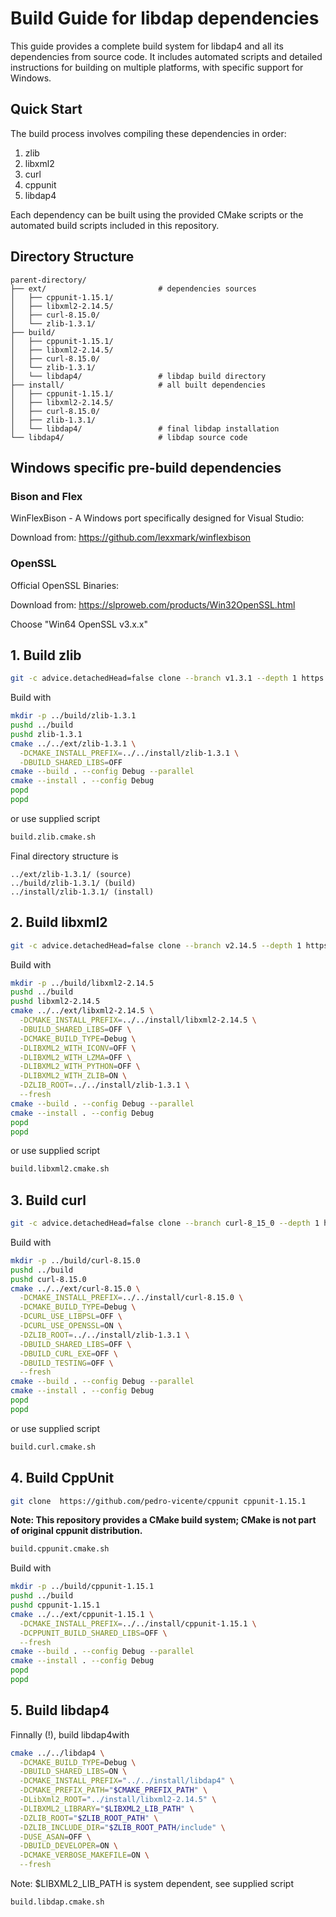 # Build Guide for libdap dependencies 

This guide provides a complete build system for libdap4 and all its dependencies from source code. 
It includes automated scripts and detailed instructions for building on multiple platforms, with specific support for Windows.

## Quick Start

The build process involves compiling these dependencies in order:
1. zlib
2. libxml2  
3. curl
4. cppunit
5. libdap4

Each dependency can be built using the provided CMake scripts or the automated build scripts included in this repository.

## Directory Structure

```
parent-directory/
├── ext/                         # dependencies sources
│   ├── cppunit-1.15.1/
│   ├── libxml2-2.14.5/
│   ├── curl-8.15.0/
│   └── zlib-1.3.1/
├── build/
│   ├── cppunit-1.15.1/
│   ├── libxml2-2.14.5/
│   ├── curl-8.15.0/
│   └── zlib-1.3.1/
│   └── libdap4/                 # libdap build directory
├── install/                     # all built dependencies
│   ├── cppunit-1.15.1/
│   ├── libxml2-2.14.5/
│   ├── curl-8.15.0/
│   ├── zlib-1.3.1/
│   └── libdap4/                 # final libdap installation
└── libdap4/                     # libdap source code
```

## Windows specific pre-build dependencies

### Bison and Flex

WinFlexBison - A Windows port specifically designed for Visual Studio:

Download from: https://github.com/lexxmark/winflexbison

### OpenSSL

Official OpenSSL Binaries:

Download from: https://slproweb.com/products/Win32OpenSSL.html

Choose "Win64 OpenSSL v3.x.x"

## 1. Build zlib 

```bash
git -c advice.detachedHead=false clone --branch v1.3.1 --depth 1 https://github.com/madler/zlib.git zlib-1.3.1
```

Build with 

```bash
mkdir -p ../build/zlib-1.3.1
pushd ../build
pushd zlib-1.3.1
cmake ../../ext/zlib-1.3.1 \
  -DCMAKE_INSTALL_PREFIX=../../install/zlib-1.3.1 \
  -DBUILD_SHARED_LIBS=OFF 
cmake --build . --config Debug --parallel
cmake --install . --config Debug
popd 
popd
```

or use supplied script 

```bash
build.zlib.cmake.sh
```

Final directory structure is

```
../ext/zlib-1.3.1/ (source)
../build/zlib-1.3.1/ (build)
../install/zlib-1.3.1/ (install)
```

## 2. Build libxml2

```bash
git -c advice.detachedHead=false clone --branch v2.14.5 --depth 1 https://github.com/GNOME/libxml2.git libxml2-2.14.5
```

Build with 

```bash
mkdir -p ../build/libxml2-2.14.5
pushd ../build
pushd libxml2-2.14.5
cmake ../../ext/libxml2-2.14.5 \
  -DCMAKE_INSTALL_PREFIX=../../install/libxml2-2.14.5 \
  -DBUILD_SHARED_LIBS=OFF \
  -DCMAKE_BUILD_TYPE=Debug \
  -DLIBXML2_WITH_ICONV=OFF \
  -DLIBXML2_WITH_LZMA=OFF \
  -DLIBXML2_WITH_PYTHON=OFF \
  -DLIBXML2_WITH_ZLIB=ON \
  -DZLIB_ROOT=../../install/zlib-1.3.1 \
  --fresh
cmake --build . --config Debug --parallel
cmake --install . --config Debug
popd 
popd
```

or use supplied script 

```bash
build.libxml2.cmake.sh
```

## 3. Build curl

```bash
git -c advice.detachedHead=false clone --branch curl-8_15_0 --depth 1 https://github.com/curl/curl.git curl-8.15.0
```

Build with 

```bash
mkdir -p ../build/curl-8.15.0
pushd ../build
pushd curl-8.15.0
cmake ../../ext/curl-8.15.0 \
  -DCMAKE_INSTALL_PREFIX=../../install/curl-8.15.0 \
  -DCMAKE_BUILD_TYPE=Debug \
  -DCURL_USE_LIBPSL=OFF \
  -DCURL_USE_OPENSSL=ON \
  -DZLIB_ROOT=../../install/zlib-1.3.1 \
  -DBUILD_SHARED_LIBS=OFF \
  -DBUILD_CURL_EXE=OFF \
  -DBUILD_TESTING=OFF \
  --fresh
cmake --build . --config Debug --parallel
cmake --install . --config Debug
popd 
popd
```

or use supplied script 

```bash
build.curl.cmake.sh
```

## 4. Build CppUnit

```bash
git clone  https://github.com/pedro-vicente/cppunit cppunit-1.15.1
```

**Note: This repository provides a CMake build system; CMake is not part of original cppunit distribution.**

```bash
build.cppunit.cmake.sh
```

Build with 

```bash
mkdir -p ../build/cppunit-1.15.1
pushd ../build
pushd cppunit-1.15.1
cmake ../../ext/cppunit-1.15.1 \
  -DCMAKE_INSTALL_PREFIX=../../install/cppunit-1.15.1 \
  -DCPPUNIT_BUILD_SHARED_LIBS=OFF \
  --fresh
cmake --build . --config Debug --parallel
cmake --install . --config Debug
popd 
popd
```

## 5. Build libdap4

Finnally (!), build libdap4with 

```bash
cmake ../../libdap4 \
  -DCMAKE_BUILD_TYPE=Debug \
  -DBUILD_SHARED_LIBS=ON \
  -DCMAKE_INSTALL_PREFIX="../../install/libdap4" \
  -DCMAKE_PREFIX_PATH="$CMAKE_PREFIX_PATH" \
  -DLibXml2_ROOT="../install/libxml2-2.14.5" \
  -DLIBXML2_LIBRARY="$LIBXML2_LIB_PATH" \
  -DZLIB_ROOT="$ZLIB_ROOT_PATH" \
  -DZLIB_INCLUDE_DIR="$ZLIB_ROOT_PATH/include" \
  -DUSE_ASAN=OFF \
  -DBUILD_DEVELOPER=ON \
  -DCMAKE_VERBOSE_MAKEFILE=ON \
  --fresh 
```

Note: $LIBXML2_LIB_PATH is system dependent, see supplied script 

```bash
build.libdap.cmake.sh
```



